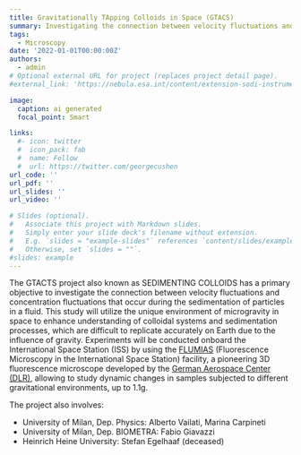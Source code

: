 ```yaml
---
title: Gravitationally TApping Colloids in Space (GTACS)
summary: Investigating the connection between velocity fluctuations and concentration fluctuations that occur during the sedimentation of particles in a fluid under microgravitational environment.
tags:
  - Microscopy
date: '2022-01-01T00:00:00Z'
authors:
  - admin
# Optional external URL for project (replaces project detail page).
#external_link: 'https://nebula.esa.int/content/extension-sodi-instrument-neuf-dix-non-equilibrium-fluctuations-during-diffusion-complex'

image:
  caption: ai generated
  focal_point: Smart

links:
  #- icon: twitter
  #  icon_pack: fab
  #  name: Follow
  #  url: https://twitter.com/georgecushen
url_code: ''
url_pdf: ''
url_slides: ''
url_video: ''

# Slides (optional).
#   Associate this project with Markdown slides.
#   Simply enter your slide deck's filename without extension.
#   E.g. `slides = "example-slides"` references `content/slides/example-slides.md`.
#   Otherwise, set `slides = ""`.
#slides: example
---
```


The GTACTS project also known as SEDIMENTING COLLOIDS has a primary objective to investigate the connection between velocity fluctuations and concentration fluctuations that occur during the sedimentation of particles in a fluid. This study will utilize the unique environment of microgravity in space to enhance understanding of colloidal systems and sedimentation processes, which are difficult to replicate accurately on Earth due to the influence of gravity. Experiments will be conducted onboard the International Space Station (ISS) by using the [FLUMIAS](https://issnationallab.org/iss360/miniature-microscope-aims-to-maximize-science/#:~:text=A%20miniaturized%20fluorescence%20microscope%20could,technology%20onboard%20the%20space%20station.) (Fluorescence Microscopy in the International Space Station) facility, a pioneering 3D fluorescence microscope developed by the [German Aerospace Center (DLR)](https://www.dlr.de/en), allowing to study dynamic changes in samples subjected to different gravitational environments, up to 1.1g.

The project also involves:
- University of Milan, Dep. Physics: Alberto Vailati, Marina Carpineti
- University of Milan, Dep. BIOMETRA: Fabio Giavazzi 
- Heinrich Heine University: Stefan Egelhaaf (deceased)

